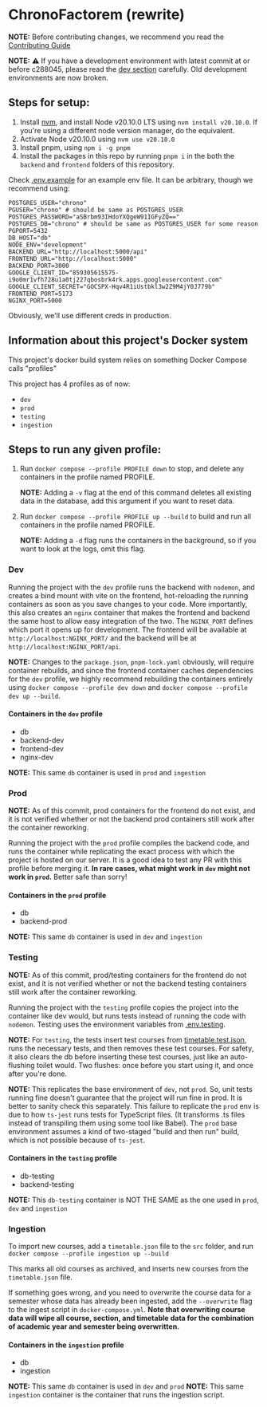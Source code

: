 # ChronoFactorem (rewrite)

**NOTE:** Before contributing changes, we recommend you read the [Contributing Guide](./CONTRIBUTING.md)

**NOTE:** ⚠️ If you have a development environment with latest commit at or before c288045, please read the [dev section](#dev) carefully. Old development environments are now broken.

## Steps for setup:

1. Install [nvm](https://github.com/nvm-sh/nvm), and install Node v20.10.0 LTS using `nvm install v20.10.0`. If you're using a different node version manager, do the equivalent.
2. Activate Node v20.10.0 using `nvm use v20.10.0`
3. Install pnpm, using `npm i -g pnpm`
4. Install the packages in this repo by running `pnpm i` in the both the `backend` and `frontend` folders of this repository.

Check [.env.example](./.env.example) for an example env file. It can be arbitrary, though we recommend using:

```
POSTGRES_USER="chrono"
PGUSER="chrono" # should be same as POSTGRES_USER
POSTGRES_PASSWORD="aSBrbm93IHdoYXQgeW91IGFyZQ=="
POSTGRES_DB="chrono" # should be same as POSTGRES_USER for some reason
PGPORT=5432
DB_HOST="db"
NODE_ENV="development"
BACKEND_URL="http://localhost:5000/api"
FRONTEND_URL="http://localhost:5000"
BACKEND_PORT=3000
GOOGLE_CLIENT_ID="859305615575-i9o0mr1vfh728u1a0tj227qbosbrk4rk.apps.googleusercontent.com"
GOOGLE_CLIENT_SECRET="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"
FRONTEND_PORT=5173
NGINX_PORT=5000
```

Obviously, we'll use different creds in production.

## Information about this project's Docker system

This project's docker build system relies on something Docker Compose calls "profiles"

This project has 4 profiles as of now:

- `dev`
- `prod`
- `testing`
- `ingestion`

## Steps to run any given profile:

1. Run `docker compose --profile PROFILE down` to stop, and delete any containers in the profile named PROFILE.

   **NOTE:** Adding a `-v` flag at the end of this command deletes all existing data in the database, add this argument if you want to reset data.

2. Run `docker compose --profile PROFILE up --build` to build and run all containers in the profile named PROFILE.

   **NOTE:** Adding a `-d` flag runs the containers in the background, so if you want to look at the logs, omit this flag.

### Dev

Running the project with the `dev` profile runs the backend with `nodemon`, and creates a bind mount with vite on the frontend, hot-reloading the running containers as soon as you save changes to your code. More importantly, this also creates an `nginx` container that makes the frontend and backend the same host to allow easy integration of the two. The `NGINX_PORT` defines which port it opens up for development. The frontend will be available at `http://localhost:NGINX_PORT/` and the backend will be at `http://localhost:NGINX_PORT/api`.

**NOTE:** Changes to the `package.json`, `pnpm-lock.yaml` obviously, will require container rebuilds, and since the frontend container caches dependencies for the `dev` profile, we highly recommend rebuilding the containers entirely using `docker compose --profile dev down` and `docker compose --profile dev up --build`.

#### Containers in the `dev` profile

- db
- backend-dev
- frontend-dev
- nginx-dev

**NOTE:** This same `db` container is used in `prod` and `ingestion`

### Prod

**NOTE:** As of this commit, prod containers for the frontend do not exist, and it is not verified whether or not the backend prod containers still work after the container reworking.

Running the project with the `prod` profile compiles the backend code, and runs the container while replicating the exact process with which the project is hosted on our server. It is a good idea to test any PR with this profile before merging it. **In rare cases, what might work in `dev` might not work in `prod`.** Better safe than sorry!

#### Containers in the `prod` profile

- db
- backend-prod

**NOTE:** This same `db` container is used in `dev` and `ingestion`

### Testing

**NOTE:** As of this commit, prod/testing containers for the frontend do not exist, and it is not verified whether or not the backend testing containers still work after the container reworking.

Running the project with the `testing` profile copies the project into the container like dev would, but runs tests instead of running the code with `nodemon`. Testing uses the environment variables from [.env.testing](./.env.testing).

**NOTE:** For `testing`, the tests insert test courses from [timetable.test.json](./src/tests/timetable.test.json), runs the necessary tests, and then removes these test courses. For safety, it also clears the db before inserting these test courses, just like an auto-flushing toilet would. Two flushes: once before you start using it, and once after you're done.

**NOTE:** This replicates the base environment of `dev`, not `prod`. So, unit tests running fine doesn't guarantee that the project will run fine in prod. It is better to sanity check this separately. This failure to replicate the `prod` env is due to how `ts-jest` runs tests for TypeScript files. (It transforms .ts files instead of transpiling them using some tool like Babel). The `prod` base environment assumes a kind of two-staged "build and then run" build, which is not possible because of `ts-jest`.

#### Containers in the `testing` profile

- db-testing
- backend-testing

**NOTE:** This `db-testing` container is NOT THE SAME as the one used in `prod`, `dev` and `ingestion`

### Ingestion

To import new courses, add a `timetable.json` file to the `src` folder, and run `docker compose --profile ingestion up --build`

This marks all old courses as archived, and inserts new courses from the `timetable.json` file.

If something goes wrong, and you need to overwrite the course data for a semester whose data has already been ingested, add the `--overwrite` flag to the ingest script in `docker-compose.yml`. **Note that overwriting course data will wipe all course, section, and timetable data for the combination of academic year and semester being overwritten.**

#### Containers in the `ingestion` profile

- db
- ingestion

**NOTE:** This same `db` container is used in `dev` and `prod`
**NOTE:** This same `ingestion` container is the container that runs the ingestion script.
